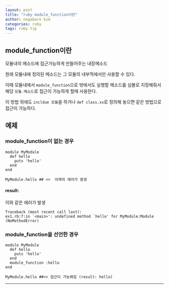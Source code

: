 ```yaml
---
layout: post
title: "ruby module_function이란"
author: negabaro kim
categories: ruby
tags: ruby tip
---
```



## module_function이란

모듈내의 메소드에 접근가능하게 만들어주는 내장메소드

원래 모듈내에 정의된 메소드는 그 모듈의 내부적에서만 사용할 수 있다.

이때 모듈내에서 `module_function`으로 밖에서도 실행할 메소드를 심볼로 지정해줘서 해당 `모듈.메소드`로 접근이 가능하게 할때 사용한다.

이 방법 외에도
`incldue 모듈`을 하거나 `def class.xx`로 정의해 놓으면 같은 방법으로 접근이 가능하다.


## 예제

### module_function이 없는 경우

```
module MyModule
  def hello
    puts 'hello'
  end
end

MyModule.hello ## <<  아래의 에러가 발생
```

#### result:

이와 같은 에러가 발생

```
Traceback (most recent call last):
ex1.rb:7:in `<main>': undefined method `hello' for MyModule:Module (NoMethodError)
```

### module_function을 선언한 경우

```
module MyModule
  def hello
    puts 'hello'
  end
  module_function :hello
end

MyModule.hello ##<< 접근이 가능해짐 (result: hello)
```


---

[Link1]: https://techracho.bpsinc.jp/hachi8833/2016_12_06/29921
[Link2]: http://karoten512.hatenablog.com/entry/2017/10/23/230734
[Link3]: https://docs.ruby-lang.org/ja/latest/method/Module/i/module_function.html

[Link4]: https://docs.ruby-lang.org/ja/latest/method/Module/i/module_function.html
[Link5]: https://qiita.com/shunogu/items/cab5c43be1945baf5e4c
[Link6]: https://qiita.com/kunosu/items/5c0f5c9d5628a14be7f8
